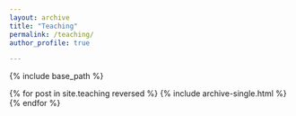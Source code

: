 ```yaml
---
layout: archive
title: "Teaching"
permalink: /teaching/
author_profile: true

---
```

{% include base_path %}

{% for post in site.teaching reversed %}
  {% include archive-single.html %}
{% endfor %}